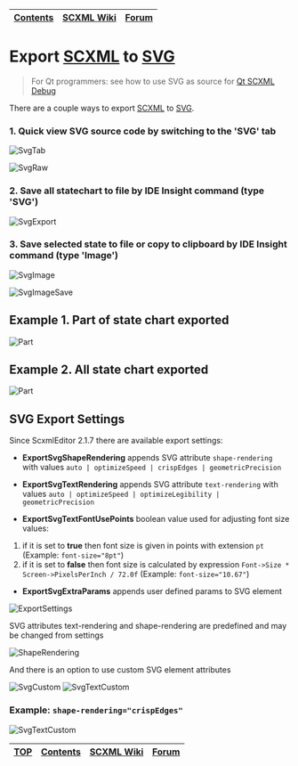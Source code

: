<a name="top-anchor"/>

| [Contents](../README.md#table-of-contents) | [SCXML Wiki](https://alexzhornyak.github.io/SCXML-tutorial/) | [Forum](https://github.com/alexzhornyak/ScxmlEditor-Tutorial/discussions) |
|---|---|---|

# Export [SCXML](https://alexzhornyak.github.io/SCXML-tutorial/) to [SVG](https://www.w3.org/Graphics/SVG/)
> For Qt programmers: see how to use SVG as source for [Qt SCXML Debug](../Include/README.md)

There are a couple ways to export [SCXML](https://alexzhornyak.github.io/SCXML-tutorial/) to [SVG](https://www.w3.org/Graphics/SVG/).

### 1. Quick view SVG source code by switching to the 'SVG' tab
![SvgTab](../Images/SVG_Tab.png)

![SvgRaw](../Images/SVG_Raw.png)

### 2. Save all statechart to file by IDE Insight command (type 'SVG')
![SvgExport](../Images/SVG_Export.png)

### 3. Save selected state to file or copy to clipboard by IDE Insight command (type 'Image')
![SvgImage](../Images/SVG_Image.png)

![SvgImageSave](../Images/SVG_ImageSave.png)

## Example 1. Part of state chart exported
![Part](../Images/SVG_Example_Display.svg)

## Example 2. All state chart exported
![Part](../Images/SVG_Example_Bolero.svg)

## SVG Export Settings
Since ScxmlEditor 2.1.7 there are available export settings:
- **ExportSvgShapeRendering** appends SVG attribute `shape-rendering` with values `auto | optimizeSpeed | crispEdges | geometricPrecision`

- **ExportSvgTextRendering** appends SVG attribute `text-rendering` with values `auto | optimizeSpeed | optimizeLegibility | geometricPrecision`

- **ExportSvgTextFontUsePoints** boolean value used for adjusting font size values:
1) if it is set to **true** then font size is given in points with extension `pt` (Example: `font-size="8pt"`)
2) if it is set to **false** then font size is calculated by expression `Font->Size * Screen->PixelsPerInch / 72.0f` (Example: `font-size="10.67"`)

- **ExportSvgExtraParams** appends user defined params to SVG element

![ExportSettings](../Images/SVG_Export_Settings.png)

SVG attributes text-rendering and shape-rendering are predefined and may be changed from settings

![ShapeRendering](../Images/SVG_Export_CrispEdges.png)

And there is an option to use custom SVG element attributes

![SvgCustom](../Images/SVG_Export_CustomParams.png)
![SvgTextCustom](../Images/SVG_Export_CustomParams_Text.png)
### Example: `shape-rendering="crispEdges"`
![SvgTextCustom](../Images/SVG_Export_StopWatch_CrispEdges.svg)

| [TOP](#top-anchor) | [Contents](../README.md#table-of-contents) | [SCXML Wiki](https://alexzhornyak.github.io/SCXML-tutorial/) | [Forum](https://github.com/alexzhornyak/ScxmlEditor-Tutorial/discussions) |
|---|---|---|---|
